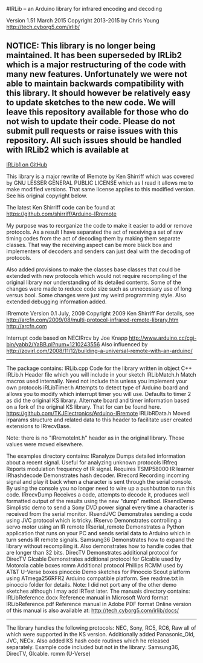 #IRLib – an Arduino library for infrared encoding and decoding
 
Version 1.51 March 2015 
Copyright 2013-2015 by Chris Young http://tech.cyborg5.com/irlib/

## NOTICE: This library is no longer being maintained. It has been superseded by IRLib2 which is a major restructuring of the code with many new features. Unfortunately we were not able to maintain backwards compatibility with this library. It should however be relatively easy to update sketches to the new code. We will leave this repository available for those who do not wish to update their code. Please do not submit pull requests or raise issues with this repository. All such issues should be handled with IRLib2 which is available at
[IRLib1 on GitHub](https://github.com/cyborg5/IRLib2)

This library is a major rewrite of IRemote by Ken Shirriff which was covered 
by GNU LESSER GENERAL PUBLIC LICENSE which as I read it allows me to make 
modified versions. That same license applies to this modified version. See 
his original copyright below. 

The latest Ken Shirriff code can be found at 
https://github.com/shirriff/Arduino-IRremote

My purpose was to reorganize the code to make it easier to add or remove 
protocols. As a result I have separated the act of receiving a set of raw timing 
codes from the act of decoding them by making them separate classes. That way 
the receiving aspect can be more black box and implementers of decoders and 
senders can just deal with the decoding of protocols.

Also added provisions to make the classes base classes that could be extended 
with new protocols which would not require recompiling of the original library nor 
understanding of its detailed contents. Some of the changes were made to reduce 
code size such as unnecessary use of long versus bool. Some changes were just my 
weird programming style. Also extended debugging information added.

IRremote
Version 0.1 July, 2009
Copyright 2009 Ken Shirriff
For details, see http://arcfn.com/2009/08/multi-protocol-infrared-remote-library.htm 
http://arcfn.com

Interrupt code based on NECIRrcv by Joe Knapp
http://www.arduino.cc/cgi-bin/yabb2/YaBB.pl?num=1210243556
Also influenced by http://zovirl.com/2008/11/12/building-a-universal-remote-with-an-arduino/

****************************************************
The package contains:
IRLib.cpp	Code for the library written in object C++
IRLib.h		Header file which you will include in your sketch
IRLibMatch.h	Match macros used internally. Need not include this unless you implement
		your own protocols
iRLibTimer.h	Attempts to detect type of Arduino board and allows you to modify which 
		interrupt timer you will use. Defaults to timer 2 as did the original KS 
		library. Alternate board and timer information based on a fork of the 
		original KS library. That for can be found here.
		https://github.com/TKJElectronics/Arduino-IRremote
IRLibRData.h	Moved irparams structure and related data to this header to facilitate
		user created extensions to IRrecvBase.

Note: there is no "IRremoteInt.h" header as in the original library. Those values were 
	moved elsewhere.

The examples directory contains:
IRanalyze		Dumps detailed information about a recent signal. Useful for analyzing
		unknown protocols
IRfreq		Reports modulation frequency of IR signal. Requires TSMP58000 IR learner
IRhashdecode	Demonstrates hash decoder.
IRrecord		Recording incoming signal and play it back when a character is sent 
		through the serial console. By using the console you no longer need 
		to wire up a pushbutton to run this code.
IRrecvDump	Receives a code, attempts to decode it, produces well formatted 
		output of the results using the new "dump" method.
IRsendDemo	Simplistic demo to send a Sony DVD power signal every time a 
		character is received from the serial monitor.
IRsendJVC		Demonstrates sending a code using JVC protocol which is tricky.
IRservo		Demonstrates controlling a servo motor using an IR remote
IRserial_remote	Demonstrates a Python application that runs on your PC and sends
		serial data to Arduino which in turn sends IR remote signals.
Samsung36	Demonstrates how to expand the library without recompiling it. 
		Also demonstrates how to handle codes that are longer than 32 bits.
DirecTV		Demonstrates additional protocol for DirecTV
GIcable		Demonstrates additional protocol for GIcable used by Motorola cable boxes
rcmm		Additional protocol Phillips RCMM used by AT&T U-Verse boxes
pinoccio		Demo sketches for Pinoccio Scout platform using ATmega256RFR2
		Arduino compatible platform. See readme.txt in pinoccio folder for details.
Note: I did not port any of the other demo sketches although I may add IRTest later.
The manuals directory contains:
IRLibReference.docx	Reference manual in Microsoft Word format
IRLibReference.pdf	Reference manual in Adobe PDF format
Online version of this manual is also available at:
	http://tech.cyborg5.com/irlib/docs/
****************************************************
The library handles the following protocols:
NEC, Sony, RC5, RC6, Raw all of which were supported in the KS version.
Additionally added Panasonic_Old, JVC, NECx.
Also added KS hash code routines which he released separately.
Example code included but not in the library: Samsung36, DirecTV, GIcable. rcmm (U-Verse)
